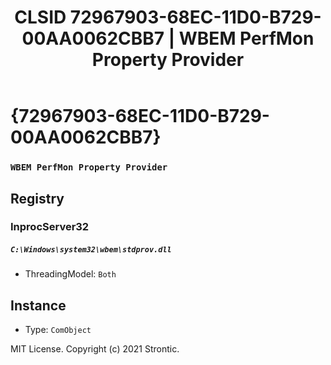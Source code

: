 ﻿---
title: "CLSID 72967903-68EC-11D0-B729-00AA0062CBB7 | WBEM PerfMon Property Provider"
excerpt: What is COM-Object CLSID 72967903-68EC-11D0-B729-00AA0062CBB7?
---

# {72967903-68EC-11D0-B729-00AA0062CBB7}

### `WBEM PerfMon Property Provider`

## Registry


### InprocServer32

##### `C:\Windows\system32\wbem\stdprov.dll`
* ThreadingModel: `Both`

## Instance

* Type: `ComObject`

MIT License. Copyright (c) 2021 Strontic.



